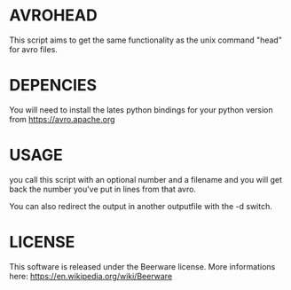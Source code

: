 AVROHEAD
========

This script aims to get the same functionality as the unix command "head" for avro files.

DEPENCIES
=========

You will need to install the lates python bindings for your python version from https://avro.apache.org

USAGE
=====

you call this script with an optional number and a filename and you will get back the number you've put in lines from that avro.

You can also redirect the output in another outputfile with the -d switch.

LICENSE
=======

This software is released under the Beerware license. More informations here: https://en.wikipedia.org/wiki/Beerware
